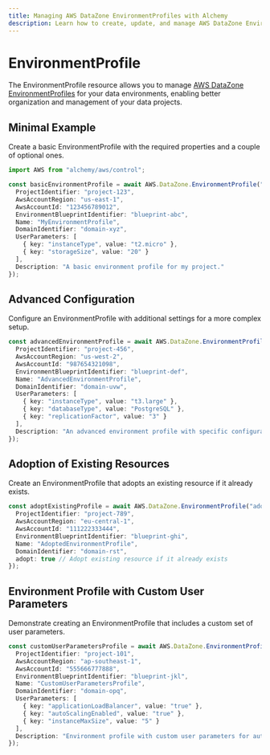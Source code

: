 ```yaml
---
title: Managing AWS DataZone EnvironmentProfiles with Alchemy
description: Learn how to create, update, and manage AWS DataZone EnvironmentProfiles using Alchemy Cloud Control.
---
```


# EnvironmentProfile

The EnvironmentProfile resource allows you to manage [AWS DataZone EnvironmentProfiles](https://docs.aws.amazon.com/datazone/latest/userguide/) for your data environments, enabling better organization and management of your data projects.

## Minimal Example

Create a basic EnvironmentProfile with the required properties and a couple of optional ones.

```ts
import AWS from "alchemy/aws/control";

const basicEnvironmentProfile = await AWS.DataZone.EnvironmentProfile("basicProfile", {
  ProjectIdentifier: "project-123",
  AwsAccountRegion: "us-east-1",
  AwsAccountId: "123456789012",
  EnvironmentBlueprintIdentifier: "blueprint-abc",
  Name: "MyEnvironmentProfile",
  DomainIdentifier: "domain-xyz",
  UserParameters: [
    { key: "instanceType", value: "t2.micro" },
    { key: "storageSize", value: "20" }
  ],
  Description: "A basic environment profile for my project."
});
```

## Advanced Configuration

Configure an EnvironmentProfile with additional settings for a more complex setup.

```ts
const advancedEnvironmentProfile = await AWS.DataZone.EnvironmentProfile("advancedProfile", {
  ProjectIdentifier: "project-456",
  AwsAccountRegion: "us-west-2",
  AwsAccountId: "987654321098",
  EnvironmentBlueprintIdentifier: "blueprint-def",
  Name: "AdvancedEnvironmentProfile",
  DomainIdentifier: "domain-uvw",
  UserParameters: [
    { key: "instanceType", value: "t3.large" },
    { key: "databaseType", value: "PostgreSQL" },
    { key: "replicationFactor", value: "3" }
  ],
  Description: "An advanced environment profile with specific configurations."
});
```

## Adoption of Existing Resources

Create an EnvironmentProfile that adopts an existing resource if it already exists.

```ts
const adoptExistingProfile = await AWS.DataZone.EnvironmentProfile("adoptedProfile", {
  ProjectIdentifier: "project-789",
  AwsAccountRegion: "eu-central-1",
  AwsAccountId: "111222333444",
  EnvironmentBlueprintIdentifier: "blueprint-ghi",
  Name: "AdoptedEnvironmentProfile",
  DomainIdentifier: "domain-rst",
  adopt: true // Adopt existing resource if it already exists
});
```

## Environment Profile with Custom User Parameters

Demonstrate creating an EnvironmentProfile that includes a custom set of user parameters.

```ts
const customUserParametersProfile = await AWS.DataZone.EnvironmentProfile("customParamsProfile", {
  ProjectIdentifier: "project-101",
  AwsAccountRegion: "ap-southeast-1",
  AwsAccountId: "555666777888",
  EnvironmentBlueprintIdentifier: "blueprint-jkl",
  Name: "CustomUserParametersProfile",
  DomainIdentifier: "domain-opq",
  UserParameters: [
    { key: "applicationLoadBalancer", value: "true" },
    { key: "autoScalingEnabled", value: "true" },
    { key: "instanceMaxSize", value: "5" }
  ],
  Description: "Environment profile with custom user parameters for auto-scaling."
});
```